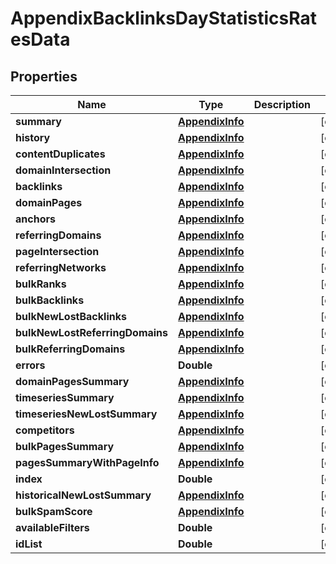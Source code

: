 

# AppendixBacklinksDayStatisticsRatesData


## Properties

| Name | Type | Description | Notes |
|------------ | ------------- | ------------- | -------------|
|**summary** | [**AppendixInfo**](AppendixInfo.md) |  |  [optional] |
|**history** | [**AppendixInfo**](AppendixInfo.md) |  |  [optional] |
|**contentDuplicates** | [**AppendixInfo**](AppendixInfo.md) |  |  [optional] |
|**domainIntersection** | [**AppendixInfo**](AppendixInfo.md) |  |  [optional] |
|**backlinks** | [**AppendixInfo**](AppendixInfo.md) |  |  [optional] |
|**domainPages** | [**AppendixInfo**](AppendixInfo.md) |  |  [optional] |
|**anchors** | [**AppendixInfo**](AppendixInfo.md) |  |  [optional] |
|**referringDomains** | [**AppendixInfo**](AppendixInfo.md) |  |  [optional] |
|**pageIntersection** | [**AppendixInfo**](AppendixInfo.md) |  |  [optional] |
|**referringNetworks** | [**AppendixInfo**](AppendixInfo.md) |  |  [optional] |
|**bulkRanks** | [**AppendixInfo**](AppendixInfo.md) |  |  [optional] |
|**bulkBacklinks** | [**AppendixInfo**](AppendixInfo.md) |  |  [optional] |
|**bulkNewLostBacklinks** | [**AppendixInfo**](AppendixInfo.md) |  |  [optional] |
|**bulkNewLostReferringDomains** | [**AppendixInfo**](AppendixInfo.md) |  |  [optional] |
|**bulkReferringDomains** | [**AppendixInfo**](AppendixInfo.md) |  |  [optional] |
|**errors** | **Double** |  |  [optional] |
|**domainPagesSummary** | [**AppendixInfo**](AppendixInfo.md) |  |  [optional] |
|**timeseriesSummary** | [**AppendixInfo**](AppendixInfo.md) |  |  [optional] |
|**timeseriesNewLostSummary** | [**AppendixInfo**](AppendixInfo.md) |  |  [optional] |
|**competitors** | [**AppendixInfo**](AppendixInfo.md) |  |  [optional] |
|**bulkPagesSummary** | [**AppendixInfo**](AppendixInfo.md) |  |  [optional] |
|**pagesSummaryWithPageInfo** | [**AppendixInfo**](AppendixInfo.md) |  |  [optional] |
|**index** | **Double** |  |  [optional] |
|**historicalNewLostSummary** | [**AppendixInfo**](AppendixInfo.md) |  |  [optional] |
|**bulkSpamScore** | [**AppendixInfo**](AppendixInfo.md) |  |  [optional] |
|**availableFilters** | **Double** |  |  [optional] |
|**idList** | **Double** |  |  [optional] |



